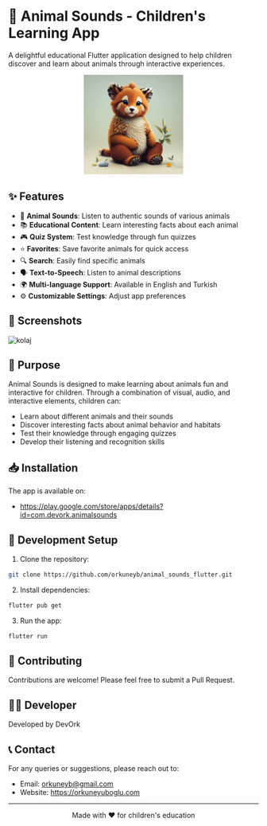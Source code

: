 # 🦁 Animal Sounds - Children's Learning App

A delightful educational Flutter application designed to help children discover and learn about animals through interactive experiences.

<p align="center">
  <img src="assets/icon/icon.png" width="200" alt="App Icon">
</p>

## ✨ Features

- 🎵 **Animal Sounds**: Listen to authentic sounds of various animals
- 📚 **Educational Content**: Learn interesting facts about each animal
- 🎮 **Quiz System**: Test knowledge through fun quizzes
- ⭐ **Favorites**: Save favorite animals for quick access
- 🔍 **Search**: Easily find specific animals
- 🗣️ **Text-to-Speech**: Listen to animal descriptions
- 🌍 **Multi-language Support**: Available in English and Turkish
- ⚙️ **Customizable Settings**: Adjust app preferences

## 📱 Screenshots
![kolaj](https://github.com/user-attachments/assets/b71ed731-342d-4bd7-9327-b76281b44a14)

## 🎯 Purpose

Animal Sounds is designed to make learning about animals fun and interactive for children. Through a combination of visual, audio, and interactive elements, children can:

- Learn about different animals and their sounds
- Discover interesting facts about animal behavior and habitats
- Test their knowledge through engaging quizzes
- Develop their listening and recognition skills

## 📥 Installation

The app is available on:

- https://play.google.com/store/apps/details?id=com.devork.animalsounds

## 🔧 Development Setup

1. Clone the repository:
```bash
git clone https://github.com/orkuneyb/animal_sounds_flutter.git
```

2. Install dependencies:
```bash
flutter pub get
```

3. Run the app:
```bash
flutter run
```

## 🤝 Contributing

Contributions are welcome! Please feel free to submit a Pull Request.

## 👨‍💻 Developer

Developed by DevOrk

## 📞 Contact

For any queries or suggestions, please reach out to:
- Email: orkuneyb@gmail.com
- Website: https://orkuneyuboglu.com

---

<p align="center">
  Made with ❤️ for children's education
</p>
